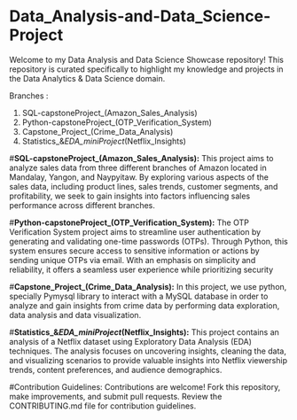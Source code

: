 # Data_Analysis-and-Data_Science-Project
Welcome to my Data Analysis and Data Science Showcase repository! This repository is curated specifically to highlight my knowledge and projects in the Data Analytics & Data Science domain.

Branches : 
1. SQL-capstoneProject_(Amazon_Sales_Analysis)
2. Python-capstoneProject_(OTP_Verification_System)
3. Capstone_Project_(Crime_Data_Analysis)
4. Statistics_&_EDA_miniProject_(Netflix_Insights)

#**SQL-capstoneProject_(Amazon_Sales_Analysis):** This project aims to analyze sales data from three different branches of Amazon located in Mandalay, Yangon, and Naypyitaw. By exploring various aspects of the sales data, including product lines, sales trends, customer segments, and profitability, we seek to gain insights into factors influencing sales performance across different branches.

#**Python-capstoneProject_(OTP_Verification_System):** The OTP Verification System project aims to streamline user authentication by generating and validating one-time passwords (OTPs). Through Python, this system ensures secure access to sensitive information or actions by sending unique OTPs via email. With an emphasis on simplicity and reliability, it offers a seamless user experience while prioritizing security

#**Capstone_Project_(Crime_Data_Analysis):** In this project, we use python, specially Pymysql library to interact with a MySQL database in order to analyze and gain insights from crime data by performing data exploration, data analysis and data visualization.

#**Statistics_&_EDA_miniProject_(Netflix_Insights):** This project contains an analysis of a Netflix dataset using Exploratory Data Analysis (EDA) techniques. The analysis focuses on uncovering insights, cleaning the data, and visualizing scenarios to provide valuable insights into Netflix viewership trends, content preferences, and audience demographics.

#Contribution Guidelines: Contributions are welcome! Fork this repository, make improvements, and submit pull requests. Review the CONTRIBUTING.md file for contribution guidelines.
